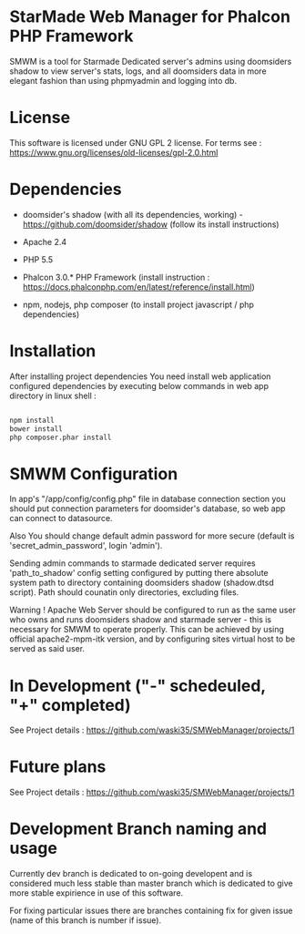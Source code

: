 # StarMade Web Manager for Phalcon PHP Framework

SMWM is a tool for Starmade Dedicated server's admins using doomsiders shadow to view server's stats, logs, and all doomsiders data in more elegant fashion than using phpmyadmin and logging into db.

# License

This software is licensed under GNU GPL 2 license. For terms see : https://www.gnu.org/licenses/old-licenses/gpl-2.0.html


# Dependencies

- doomsider's shadow (with all its dependencies, working) - https://github.com/doomsider/shadow (follow its install instructions)

- Apache 2.4
- PHP 5.5
- Phalcon 3.0.* PHP Framework (install instruction : https://docs.phalconphp.com/en/latest/reference/install.html)
- npm, nodejs, php composer (to install project javascript / php  dependencies)

# Installation

After installing project dependencies You need install web application configured dependencies by executing below commands in web app directory in linux shell :

```sh

npm install
bower install
php composer.phar install

```

# SMWM Configuration

In app's "/app/config/config.php" file in database connection section you should put connection parameters for doomsider's database, so web app can connect to datasource.

Also You should change default admin password for more secure (default is 'secret_admin_password', login 'admin').

Sending admin commands to starmade dedicated server requires 'path_to_shadow' config setting configured by putting there absolute system path to directory containing doomsiders shadow (shadow.dtsd script). Path should counatin only directories, excluding files. 

Warning ! Apache Web Server should be configured to run as the same user who owns and runs doomsiders shadow and starmade server - this is necessary for SMWM to operate properly.
This can be achieved by using official apache2-mpm-itk version, and by configuring sites virtual host to be served as said user.


# In Development ("-" schedeuled, "+" completed)

See Project details : https://github.com/waski35/SMWebManager/projects/1




# Future plans

See Project details : https://github.com/waski35/SMWebManager/projects/1

# Development Branch naming and usage

Currently dev branch is dedicated to on-going developent and is considered much less stable than master branch which is dedicated to give more stable expirience in use of this software.

For fixing particular issues there are branches containing fix for given issue (name of this branch is number if issue). 



